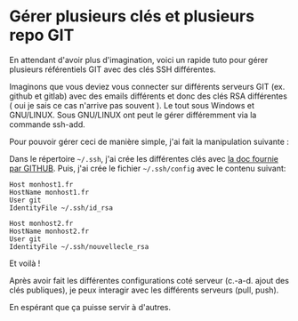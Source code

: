 # Gérer plusieurs clés et plusieurs repo GIT

En attendant d'avoir plus d'imagination, voici un rapide tuto pour gérer plusieurs référentiels GIT avec des clés SSH différentes.

Imaginons que vous deviez vous connecter sur différents serveurs GIT (ex. github et gitlab) avec des emails différents et donc des clés RSA différentes ( oui je sais ce cas n'arrive pas souvent ). Le tout sous Windows et GNU/LINUX. Sous GNU/LINUX ont peut le gérer différemment via la commande ssh-add.

Pour pouvoir gérer ceci de manière simple, j'ai fait la manipulation suivante :

Dans le répertoire ``~/.ssh``, j'ai crée les différentes clés avec [la doc fournie par GITHUB](https://help.github.com/articles/generating-a-new-ssh-key-and-adding-it-to-the-ssh-agent/). Puis, j'ai crée le fichier ``~/.ssh/config`` avec le contenu suivant:


```
Host monhost1.fr
HostName monhost1.fr
User git
IdentityFile ~/.ssh/id_rsa

Host monhost2.fr
HostName monhost2.fr
User git
IdentityFile ~/.ssh/nouvellecle_rsa
```


Et voilà !

Après avoir fait les différentes configurations coté serveur (c.-a-d. ajout des clés publiques), je peux interagir avec les différents serveurs (pull, push).

En espérant que ça puisse servir à d'autres.

